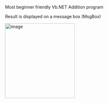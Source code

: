 Most beginner friendly Vb.NET Addition program 

Result is displayed on a message box (MsgBox)


<img width="229" height="245" alt="image" src="https://github.com/user-attachments/assets/55375dd5-d6a3-4d61-9f32-7ea719b472e6" />

